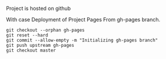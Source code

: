 Project is hosted on github

With case Deployment of Project Pages From gh-pages branch.

```
git checkout --orphan gh-pages
git reset --hard
git commit --allow-empty -m "Initializing gh-pages branch"
git push upstream gh-pages
git checkout master
```

